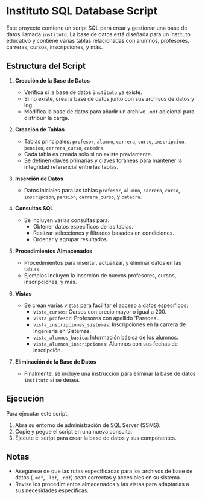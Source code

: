 # Instituto SQL Database Script

Este proyecto contiene un script SQL para crear y gestionar una base de datos llamada `instituto`. La base de datos está diseñada para un instituto educativo y contiene varias tablas relacionadas con alumnos, profesores, carreras, cursos, inscripciones, y más.

## Estructura del Script

1. **Creación de la Base de Datos**
   - Verifica si la base de datos `instituto` ya existe.
   - Si no existe, crea la base de datos junto con sus archivos de datos y log.
   - Modifica la base de datos para añadir un archivo `.ndf` adicional para distribuir la carga.

2. **Creación de Tablas**
   - Tablas principales: `profesor`, `alumno`, `carrera`, `curso`, `inscripcion`, `pension`, `carrera_curso`, `catedra`.
   - Cada tabla es creada solo si no existe previamente.
   - Se definen claves primarias y claves foráneas para mantener la integridad referencial entre las tablas.

3. **Inserción de Datos**
   - Datos iniciales para las tablas `profesor`, `alumno`, `carrera`, `curso`, `inscripcion`, `pension`, `carrera_curso`, y `catedra`.

4. **Consultas SQL**
   - Se incluyen varias consultas para:
     - Obtener datos específicos de las tablas.
     - Realizar selecciones y filtrados basados en condiciones.
     - Ordenar y agrupar resultados.

5. **Procedimientos Almacenados**
   - Procedimientos para insertar, actualizar, y eliminar datos en las tablas.
   - Ejemplos incluyen la inserción de nuevos profesores, cursos, inscripciones, y más.

6. **Vistas**
   - Se crean varias vistas para facilitar el acceso a datos específicos:
     - `vista_cursos`: Cursos con precio mayor o igual a 200.
     - `vista_profesor`: Profesores con apellido 'Paredes'.
     - `vista_inscripciones_sistemas`: Inscripciones en la carrera de Ingeniería en Sistemas.
     - `vista_alumnos_basica`: Información básica de los alumnos.
     - `vista_alumnos_inscripciones`: Alumnos con sus fechas de inscripción.

7. **Eliminación de la Base de Datos**
   - Finalmente, se incluye una instrucción para eliminar la base de datos `instituto` si se desea.

## Ejecución

Para ejecutar este script:

1. Abra su entorno de administración de SQL Server (SSMS).
2. Copie y pegue el script en una nueva consulta.
3. Ejecute el script para crear la base de datos y sus componentes.

## Notas

- Asegúrese de que las rutas especificadas para los archivos de base de datos (`.mdf`, `.ldf`, `.ndf`) sean correctas y accesibles en su sistema.
- Revise los procedimientos almacenados y las vistas para adaptarlas a sus necesidades específicas.
